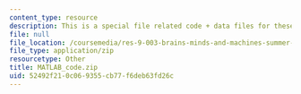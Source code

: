 ```yaml
---
content_type: resource
description: This is a special file related code + data files for these tutorial examples.
file: null
file_location: /coursemedia/res-9-003-brains-minds-and-machines-summer-course-summer-2015/52492f210c069355cb77f6deb63fd26c_MATLAB_code.zip
file_type: application/zip
resourcetype: Other
title: MATLAB_code.zip
uid: 52492f21-0c06-9355-cb77-f6deb63fd26c
---
```

